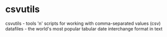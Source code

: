 # csvutils
csvutils - tools 'n' scripts for working with comma-separated values (csv) datafiles - the world's most popular tabular date interchange format in text

